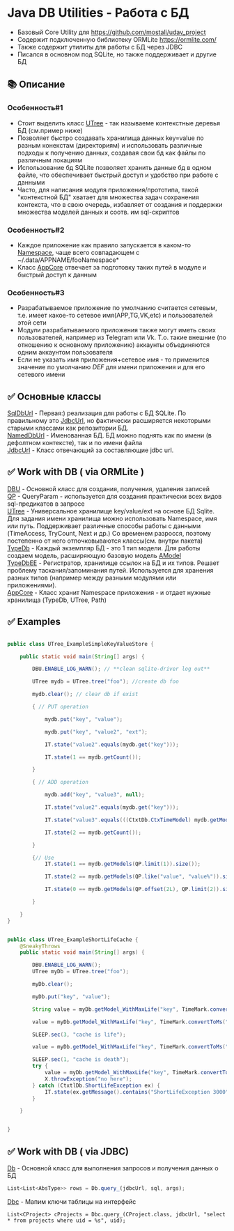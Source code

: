 
# Java DB Utilities - Работа с БД

- Базовый Core Utility для https://github.com/mostali/udav_project
- Содержит подключенную библиотеку ORMLite https://ormlite.com/  
- Также содержит утилиты для работы с БД через JDBC
- Писался в основном под SQLite, но также поддерживает и другие БД

## 📚 Описание

### Особенность#1
- Стоит выделить класс [UTree](./src/main/java/mp/utl_odb/tree/UTree.java) - так называеме контекстные деревья БД (см.пример ниже)
- Позволяет быстро создавать хранилища данных key=value по разным конекстам (директориям) и использовать различные подходы к получению данных, создавая свои бд как файлы по различным локациям
- Использование бд SQLite позволяет хранить данные бд в одном файле, что обеспечивает быстрый доступ и удобство при работе с данными 
- Часто, для написания модуля приложения/прототипа, такой "контекстной БД" хватает для множества задач сохранения контекста, что в свою очередь, избавляет от создания и поддержки множества моделей данных и соотв. им sql-скриптов


### Особенность#2
- Каждое приложение как правило запускается в каком-то [Namespace](https://github.com/mostali/udav_project/blob/master/utl/src/main/java/mpc/fs/Ns.java), чаще всего совпадающем с ~/.data/APPNAME/fooNamespace*
- Класс [AppCore](src%2Fmain%2Fjava%2Fmp%2Futl_odb%2Fnetapp%2FAppCore.java) отвечает за подготовку таких путей в модуле и быстрый доступ к данным


### Особенность#3
- Разрабатываемое приложение по умолчанию считается сетевым, т.е. имеет какое-то сетевое имя(APP,TG,VK,etc) и пользователей этой сети 
- Модули разрабатываемого приложения также могут иметь своих пользователей, например из Telegram или Vk. Т.о. такие внешние (по отношению к основному приложению) аккаунты объединяются одним аккаунтом пользователя  
- Если не указать имя приложения+сетевое имя - то применится значение по умолчанию *DEF* для имени приложения и для его сетевого имени 


## ✅ Основные классы
[SqlDbUrl](src%2Fmain%2Fjava%2Fmp%2Futl_ndb%2FSqlDbUrl.java) - Первая:) реализация для работы с БД SQLite. По правильному это [JdbcUrl](src%2Fmain%2Fjava%2Fmp%2Futl_ndb%2FJdbcUrl.java), но фактически расширяется некоторыми старыми классами как репозитории БД.    
[NamedDbUrl](src%2Fmain%2Fjava%2Fmp%2Futl_ndb%2FNamedDbUrl.java)  - Именованная БД. БД можно поднять как по имени (в дефолтном контексте), так и по имени файла  
[JdbcUrl](src%2Fmain%2Fjava%2Fmp%2Futl_ndb%2FJdbcUrl.java) - Класс отвечающий за составляющие jdbc url.

## ✅ Work with DB ( via ORMLite )
[DBU](./src/main/java/mp/utl_odb/DBU.java) - Основной класс для создания, получения, удаления записей  
[QP](./src/main/java/mp/utl_odb/QP.java) - QueryParam - используется для создания практически всех видов sql-предикатов в запросе  
[UTree](./src/main/java/mp/utl_odb/tree/UTree.java) - Универсальное хранилище key/value/ext на основе БД Sqlite. Для задания имени хранилища можно использовать Namespace, имя или путь. Поддерживает различные способы работы с данными (TimeAccess, TryCount, Next и др.) Со временем разросся, поэтому постепенно от него отпочковываются классы(см. внутри пакета)    
[TypeDb](./src/main/java/mp/utl_odb/typedb/TypeDb.java) - Каждый экземпляр БД - это 1 тип модели. Для работы создаем модель, расширяющую базовую модель [AModel](src%2Fmain%2Fjava%2Fmp%2Futl_odb%2Fmdl%2FAModel.java)  
[TypeDbEE](./src/main/java/mp/utl_odb/typedb/TypeDbEE.java) - Регистратор, хранилище ссылок на БД и их типов. Решает проблему таскания/запоминания путей. Используется для хранения разных типов (например между разными модулями или приложениями).   
[AppCore](./src/main/java/mp/utl_odb/netapp/AppCore.java) - Класс хранит Namespace приложения - и отдает нужные хранилища (TypeDb, UTree, Path)  


## ✅ Examples 

```java

public class UTree_ExampleSimpleKeyValueStore {

	public static void main(String[] args) {

		DBU.ENABLE_LOG_WARN(); // **clean sqlite-driver log out**

		UTree mydb = UTree.tree("foo"); //create db foo

		mydb.clear(); // clear db if exist

		{ // PUT operation

			mydb.put("key", "value");

			mydb.put("key", "value2", "ext");

			IT.state("value2".equals(mydb.get("key")));

			IT.state(1 == mydb.getCount());

		}

		{ // ADD operation

			mydb.add("key", "value3", null);

			IT.state("value2".equals(mydb.get("key")));

			IT.state("value3".equals(((CtxtDb.CtxTimeModel) mydb.getModelAscDesc(false)).getValue()));

			IT.state(2 == mydb.getCount());

		}

		{// Use
			IT.state(1 == mydb.getModels(QP.limit(1)).size());

			IT.state(2 == mydb.getModels(QP.like("value", "value%")).size());

			IT.state(0 == mydb.getModels(QP.offset(2L), QP.limit(2)).size());

		}

	}
}


public class UTree_ExampleShortLifeCache {
	@SneakyThrows
	public static void main(String[] args) {

		DBU.ENABLE_LOG_WARN();
		UTree myDb = UTree.tree("foo");

		myDb.clear();

		myDb.put("key", "value");

		String value = myDb.getModel_WithMaxLife("key", TimeMark.convertToMs("3s")).getValue();

		value = myDb.getModel_WithMaxLife("key", TimeMark.convertToMs("3s")).getValue(); // *life value 3sec*

		SLEEP.sec(3, "cache is life");

		value = myDb.getModel_WithMaxLife("key", TimeMark.convertToMs("4s")).getValue(); // *value is dead after 3sec*

		SLEEP.sec(1, "cache is death");
		try {
			value = myDb.getModel_WithMaxLife("key", TimeMark.convertToMs("3s")).getValue();
			X.throwException("no here");
		} catch (CtxtlDb.ShortLifeException ex) {
			IT.state(ex.getMessage().contains("ShortLifeException 3000"), ex.getMessage());
		}

	}


}
```
## ✅ Work with DB ( via JDBC)
[Db](src%2Fmain%2Fjava%2Fmp%2Futl_ndb%2FDb.java) - Основной класс для выполнения запросов и получения данных о БД
```javascript
List<List<AbsType>> rows = Db.query_(jdbcUrl, sql, args);
```
[Dbc](src%2Fmain%2Fjava%2Fmp%2Futl_ndb%2FDbc.java) - Мапим ключи таблицы на интерфейс
```javascipt
List<CProject> cProjects = Dbc.query_(CProject.class, jdbcUrl, "select * from projects where uid = %s", uid);
```